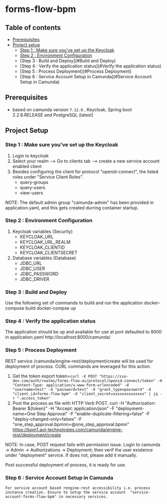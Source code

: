 # **forms-flow-bpm**

## Table of contents
* [Prerequisites](#prerequisites)
* [Project setup](#project-setup)
    * [Step 1 : Make sure you've set up the Keycloak](#keycloak-configuration)
    * [Step 2 : Environment Configuration](#environment-configuration)
    * [Step 3 : Build and Deploy](#Build and Deploy)
    * [Step 4 : Verify the application status](#Verify the application status)
    * [Step 5 : Process Deployment](#Process Deployment)
    * [Step 6 : Service Account Setup in Camunda](#Service Account Setup in Camunda)
    
## Prerequisites

- based on camunda version `7.12.0` , Keycloak, Spring boot 2.2.6.RELEASE and PostgreSQL (latest)

## Project Setup

### Step 1 : Make sure you've set up the Keycloak 

1. Login to keycloak
2. Select your realm --> Go to clients tab --> create a new service account enabled client 
3. Besides configuring the client for protocol "openid-connect", the listed roles under "Service Client Roles".
    * query-groups
    * query-users
    * view-users
    
 NOTE: The default admin group "camunda-admin" has been provided in application.yaml, and this gets created durring container startup.
 
### Step 2 : Environment Configuration

1. Keycloak variables (Security)
    * KEYCLOAK_URL
    * KEYCLOAK_URL_REALM
    * KEYCLOAK_CLIENTID
    * KEYCLOAK_CLIENTSECRET
2. Database variables (Database)
    * JDBC_URL
    * JDBC_USER
    * JDBC_PASSWORD
    * JDBC_DRIVER

### Step 3 : Build and Deploy

   Use the following set of commands to build and run the application
      docker-compose build
      docker-compse up
      
### Step 4 : Verify the application status

   The application should be up and available for use at port defaulted to 8000 in application.yaml http://localhost:8000/camunda/
   
### Step 5 : Process Deployment

   REST service /camunda/engine-rest/deployment/create will be used for deployment of process.
   CURL commands are leveraged for this action. 
   1. Get the token
      export token=`curl -X POST "https://sso-dev.com/auth/realms/forms-flow-ai/protocol/openid-connect/token" -H "Content-Type: application/x-www-form-urlencoded" -d "username=test" -d "password=test" -d "grant_type=password" -d "client_id=forms-flow-bpm" -d "client_secret=xxxxxxxxxxxxxx" | jq -r ".access_token"`
   2. Post the process as file with HTTP Verb POST.
   curl -H "Authorization: Bearer ${token}" -H "Accept: application/json" -F "deployment-name=One Step Approval" -F "enable-duplicate-filtering=false" -F "deploy-changed-only=falses" -F "one_step_approval.bpmnn=@one_step_approval.bpmn"  https://bpm1.aot-technologies.com/camunda/engine-rest/deployment/create
   
   NOTE: In case, POST request fails with permission issue. Login to camunda -> Admin -> Authorizations -> Deployment; then verif the user existence under "deployment" service. If does not, please add it manually. 
   
Post successful deployment of process, it is ready for use.
   
   ### Step 6 : Service Account Setup in Camunda
   
    For service account based rengine-rest accessibility i.e. process instance creation. Ensure to setup the service account  "service-account-forms-flow-bpm" in necessary services.
   
   






